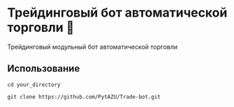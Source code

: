 # Трейдинговый бот автоматической торговли 🤖
Трейдинговый модульный бот автоматической торговли

## Использование
```
cd your_directory
```
```
git clone https://github.com/PytAZU/Trade-bot.git
```
